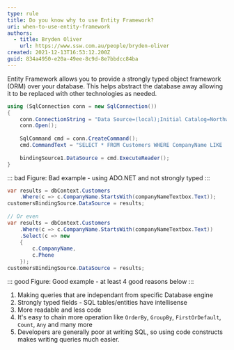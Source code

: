 ```yaml
---
type: rule
title: Do you know why to use Entity Framework?
uri: when-to-use-entity-framework
authors:
  - title: Bryden Oliver
    url: https://www.ssw.com.au/people/bryden-oliver
created: 2021-12-13T16:53:12.200Z
guid: 834a4950-e20a-49ee-8c9d-8e7bbdcc84ba
---
```

Entity Framework allows you to provide a strongly typed object framework (ORM) over your database. This helps abstract the database away allowing it to be replaced with other technologies as needed.

<!--endintro-->

```cs
using (SqlConnection conn = new SqlConnection())
{
    conn.ConnectionString = "Data Source=(local);Initial Catalog=Northwind;Integrated Security=True";
    conn.Open();
  
    SqlCommand cmd = conn.CreateCommand();
    cmd.CommandText = "SELECT * FROM Customers WHERE CompanyName LIKE '" + companyNameTextbox.Text + "%'";
  
    bindingSource1.DataSource = cmd.ExecuteReader();
}
```

::: bad
Figure: Bad example - using ADO.NET and not strongly typed
:::

```cs
var results = dbContext.Customers
    .Where(c => c.CompanyName.StartsWith(companyNameTextbox.Text));
customersBindingSource.DataSource = results;
  
// Or even
var results = dbContext.Customers
    .Where(c => c.CompanyName.StartsWith(companyNameTextbox.Text))
    .Select(c => new
    {
        c.CompanyName,
        c.Phone
    });
customersBindingSource.DataSource = results;
```

::: good
Figure: Good example - at least 4 good reasons below
:::

1. Making queries that are independant from specific Database engine
2. Strongly typed fields - SQL tables/entities have intellisense
3. More readable and less code
4. It's easy to chain more operation like `OrderBy`, `GroupBy`, `FirstOrDefault`, `Count`, `Any` and many more
5. Developers are generally poor at writing SQL, so using code constructs makes writing queries much easier.